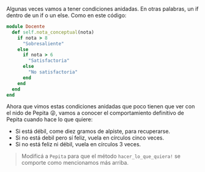 Algunas veces vamos a tener condiciones anidadas. En otras palabras, un if dentro de un if o un else. Como en este código:

```ruby
module Docente
  def self.nota_conceptual(nota)
    if nota > 8
      "Sobresaliente"
    else
      if nota > 6
        "Satisfactoria"
      else
        "No satisfactoria"
      end
    end
  end
end
```

Ahora que vimos estas condiciones anidadas que poco tienen que ver con el nido de Pepita :stuck_out_tongue_winking_eye:, vamos a conocer el comportamiento definitivo de Pepita cuando hace lo que quiere:

* Si está débil, come diez gramos de alpiste, para recuperarse.
* Si no está debil pero sí feliz, vuela en círculos cinco veces.
* Si no está feliz ni débil, vuela en círculos 3 veces.

> Modificá a `Pepita` para que el método `hacer_lo_que_quiera!` se comporte como mencionamos más arriba.

